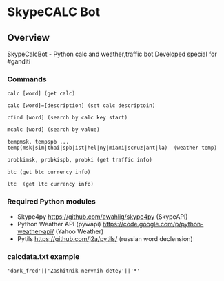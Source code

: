 # SkypeCALC Bot

## Overview

SkypeCalcBot - Python calc and weather,traffic bot
Developed special for #ganditi

### Commands
```
calc [word] (get calc)

calc [word]=[description] (set calc descriptoin)

cfind [word] (search by calc key start)

mcalc [word] (search by value)

tempmsk, tempspb ... temp(msk|sim|thai|spb|ist|hel|ny|miami|scruz|ant|la)  (weather temp)

probkimsk, probkispb, probki (get traffic info)

btc (get btc currency info)

ltc  (get ltc currency info)
```
### Required Python modules

* Skype4py <https://github.com/awahlig/skype4py> (SkypeAPI)
* Python Weather API (pywapi) <https://code.google.com/p/python-weather-api/>
(Yahoo Weather)
* Pytils <https://github.com/j2a/pytils/> (russian word declension)


### calcdata.txt example
```
'dark_fred'||'Zashitnik nervnih detey'||'*'
```

